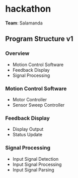 # hackathon

**Team**: Salamanda

## Program Structure v1

### Overview
* Motion Control Software
* Feedback Display
* Signal Processing


### Motion Control Software
* Motor Controller
* Sensor Sweep Controller

### Feedback Display
* Display Output
* Status Update 

### Signal Processing
* Input Signal Detection
* Input Signal Processing
* Input Signal Parsing
